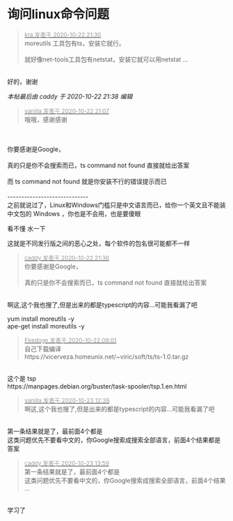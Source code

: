 # 询问linux命令问题


<div class="quote"><blockquote><font size="2"><a href="https://www.hostloc.com/forum.php?mod=redirect&amp;goto=findpost&amp;pid=9338147&amp;ptid=757350" target="_blank"><font color="#999999">kra 发表于 2020-10-22 21:30</font></a></font><br />
moreutils 工具包有ts，安装它就行。<br />
<br />
就好像net-tools工具包有netstat，安装它就可以用netstat ...</blockquote></div><br />
好的，谢谢<img src="static/image/smiley/yct/017.gif" smilieid="40" border="0" alt="" />

<i class="pstatus"> 本帖最后由 caddy 于 2020-10-22 21:38 编辑 </i><br />
<div class="quote"><blockquote><font size="2"><a href="https://www.hostloc.com/forum.php?mod=redirect&amp;goto=findpost&amp;pid=9338029&amp;ptid=757350" target="_blank"><font color="#999999">vanilla 发表于 2020-10-22 21:07</font></a></font><br />
哦哦，感谢感谢</blockquote></div><br />
<br />
你要感谢是Google，<br />
<br />
真的只是你不会搜索而已，ts command not found 直接就给出答案<br />
<br />
而 ts command not found 就是你安装不行的错误提示而已<br />
<br />
-----------------------------<br />
之前就说过了，Linux和Windows门槛只是中文语言而已，给你一个英文且不能装中文包的 Windows ，你也是不会用，也是要傻眼

看不懂 水一下

这就是不同发行版之间的恶心之处，每个软件的包名很可能都不一样

<div class="quote"><blockquote><font size="2"><a href="https://www.hostloc.com/forum.php?mod=redirect&amp;goto=findpost&amp;pid=9338182&amp;ptid=757350" target="_blank"><font color="#999999">caddy 发表于 2020-10-22 21:36</font></a></font><br />
你要感谢是Google，<br />
<br />
真的只是你不会搜索而已，ts command not found 直接就给出答案</blockquote></div><br />
啊这,这个我也搜了,但是出来的都是typescript的内容...可能我看漏了吧

yum install moreutils -y <br />
ape-get install moreutils -y

<div class="quote"><blockquote><font size="2"><a href="https://www.hostloc.com/forum.php?mod=redirect&amp;goto=findpost&amp;pid=9337988&amp;ptid=757350" target="_blank"><font color="#999999">Firedoge 发表于 2020-10-22 09:01</font></a></font><br />
自己下载编译<br />
https://vicerveza.homeunix.net/~viric/soft/ts/ts-1.0.tar.gz</blockquote></div><br />
这个是 tsp <br />
https://manpages.debian.org/buster/task-spooler/tsp.1.en.html

<div class="quote"><blockquote><font size="2"><a href="https://www.hostloc.com/forum.php?mod=redirect&amp;goto=findpost&amp;pid=9340534&amp;ptid=757350" target="_blank"><font color="#999999">vanilla 发表于 2020-10-23 12:39</font></a></font><br />
啊这,这个我也搜了,但是出来的都是typescript的内容...可能我看漏了吧</blockquote></div><br />
第一条结果就是了，最前面4个都是<br />
这类问题优先不要看中文的，你Google搜索成搜索全部语言，前面4个结果都是答案<br />


<div class="quote"><blockquote><font size="2"><a href="https://www.hostloc.com/forum.php?mod=redirect&amp;goto=findpost&amp;pid=9340935&amp;ptid=757350" target="_blank"><font color="#999999">caddy 发表于 2020-10-23 13:59</font></a></font><br />
第一条结果就是了，最前面4个都是<br />
这类问题优先不要看中文的，你Google搜索成搜索全部语言，前面4个结果 ...</blockquote></div><br />
学习了
